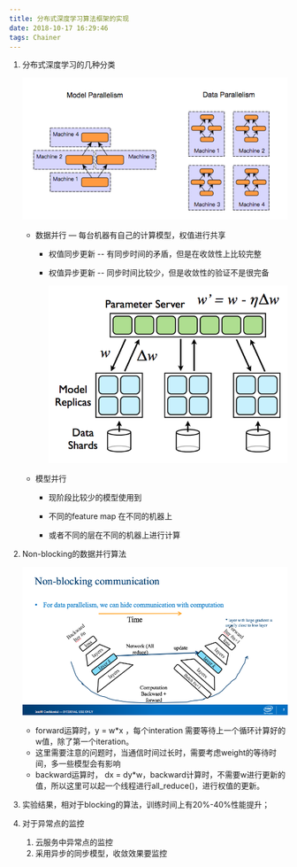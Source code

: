 ```yaml
---
title: 分布式深度学习算法框架的实现
date: 2018-10-17 16:29:46
tags: Chainer
---
```


1. 分布式深度学习的几种分类

   ![data_paraliesm](project-3/data_paraliesm.png)

   - 数据并行 — 每台机器有自己的计算模型，权值进行共享

     - 权值同步更新 -- 有同步时间的矛盾，但是在收敛性上比较完整

     - 权值异步更新 -- 同步时间比较少，但是收敛性的验证不是很完备

       ![datapara](project-3/datapara.png)

   - 模型并行

     - 现阶段比较少的模型使用到

     - 不同的feature map 在不同的机器上

     - 或者不同的层在不同的机器上进行计算


2. Non-blocking的数据并行算法

   ![Non-blocking](project-3/Non-blocking.png)

   - forward运算时，y = w*x ，每个interation 需要等待上一个循环计算好的w值，除了第一个iteration。
   - 这里需要注意的问题时，当通信时间过长时，需要考虑weight的等待时间，多一些模型会有影响
   - backward运算时， dx = dy*w，backward计算时，不需要w进行更新的值，所以这里可以起一个线程进行all_reduce()，进行权值的更新。

3.  实验结果，相对于blocking的算法，训练时间上有20%-40%性能提升；

4. 对于异常点的监控

   1. 云服务中异常点的监控
   2. 采用异步的同步模型，收敛效果要监控